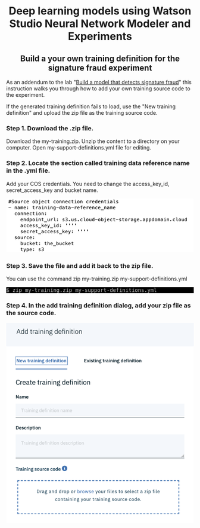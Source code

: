 # <div align="center">Deep learning models using Watson Studio Neural Network Modeler and Experiments</div>

## <div align="center">Build a your own training definition for the signature fraud experiment</div>


As an addendum to the lab "[Build a model that detects signature fraud](https://github.com/IBM-DIS/workshop)" this instruction walks you through how to add your own training source code to the experiment.

If the generated training definition fails to load, use the "New training definition" and upload the zip file as the training source code.

### Step 1. Download the .zip file. 
Download the my-training.zip. Unzip the content to a directory on your computer. Open my-support-definitions.yml file for editing.

### Step 2. Locate the section called training data reference name in the .yml file. 
Add your COS credentials. You need to change the access_key_id, secret_access_key and bucket name.

![](images/02.png)

### Step 3. Save the file and add it back to the zip file. 
You can use the command zip my-training.zip my-support-definitions.yml
<pre style="color: silver; background: black;">$ zip my-training.zip my-support-definitions.yml</pre>

### Step 4. In the add training definition dialog, add your zip file as the source code.

![](images/01.png)
